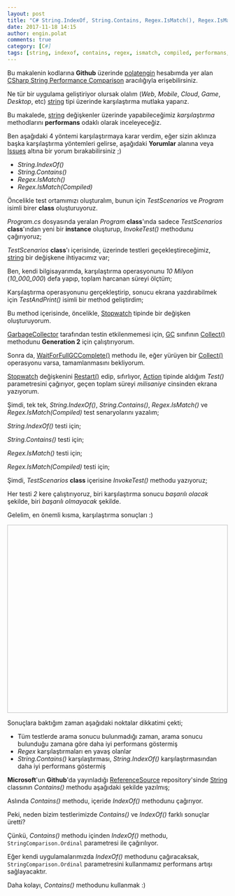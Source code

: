 ```yaml
---
layout: post
title: "C# String.IndexOf, String.Contains, Regex.IsMatch(), Regex.IsMatch(Compiled) performans karşılaştırma"
date: 2017-11-18 14:15
author: engin.polat
comments: true
category: [C#]
tags: [string, indexof, contains, regex, ismatch, compiled, performans, stopwatch, garbage collector, gc, gccollectionmode, collect, waitforfullgccomplete, restart, elapsedmilliseconds, for, loop, regexoptions, action, nameof, stringcomparison, ordinal]
---
```

<div class="alert alert-success" role="alert" style="margin: 10px 0px; display: block;">
Bu makalenin kodlarına <strong>Github</strong> üzerinde <a href="https://github.com/polatengin" class="alert-link" target="_blank">polatengin</a> hesabımda yer alan <a href="https://github.com/polatengin/blog-codes/tree/master/string-performance-test-contains-indexof-regex-2017" class="alert-link" target="_blank">CSharp String Performance Comparison</a> aracılığıyla erişebilirsiniz.
</div>

Ne tür bir uygulama geliştiriyor olursak olalım (*Web*, *Mobile*, *Cloud*, *Game*, *Desktop*, etc) <a href="https://msdn.microsoft.com/en-us/library/system.string" target="_blank">string</a> tipi üzerinde karşılaştırma mutlaka yaparız.

Bu makalede, <a href="https://msdn.microsoft.com/en-us/library/system.string" target="_blank">string</a> değişkenler üzerinde yapabileceğimiz *karşılaştırma* methodlarını **performans** odaklı olarak inceleyeceğiz.

Ben aşağıdaki 4 yöntemi karşılaştırmaya karar verdim, eğer sizin aklınıza başka karşılaştırma yöntemleri gelirse, aşağıdaki **Yorumlar** alanına veya <a href="https://github.com/polatengin/polatengin.github.io/issues/new" target="_blank">Issues</a> altına bir yorum bırakabilirsiniz ;)

<ul>
<li><em>String.IndexOf()</em></li>
<li><em>String.Contains()</em></li>
<li><em>Regex.IsMatch()</em></li>
<li><em>Regex.IsMatch(Compiled)</em></li>
</ul>

Öncelikle test ortamımızı oluşturalım, bunun için *TestScenarios* ve *Program* isimli birer **class** oluşturuyoruz.

*Program.cs* dosyasında yeralan *Program* **class**'ında sadece *TestScenarios* **class**'ından yeni bir **instance** oluşturup, *InvokeTest()* methodunu çağırıyoruz;

<script src="https://gist.github.com/polatengin/20456c4700311bd30f3d19c865a85173.js?file=Program.cs"></script>

*TestScenarios* **class**'ı içerisinde, üzerinde testleri geçekleştireceğimiz, <a href="https://msdn.microsoft.com/en-us/library/system.string" target="_blank">string</a> bir değişkene ihtiyacımız var;

<script src="https://gist.github.com/polatengin/20456c4700311bd30f3d19c865a85173.js?file=TestString.cs"></script>

Ben, kendi bilgisayarımda, karşılaştırma operasyonunu *10 Milyon* (*10_000_000*) defa yapıp, toplam harcanan süreyi ölçtüm;

<script src="https://gist.github.com/polatengin/20456c4700311bd30f3d19c865a85173.js?file=TestIterationCount.cs"></script>

Karşılaştırma operasyonunu gerçekleştirip, sonucu ekrana yazdırabilmek için *TestAndPrint()* isimli bir method geliştirdim;

<script src="https://gist.github.com/polatengin/20456c4700311bd30f3d19c865a85173.js?file=TestAndPrint.cs"></script>

Bu method içerisinde, öncelikle, <a href="https://msdn.microsoft.com/en-us/library/system.diagnostics.stopwatch" target="_blank">Stopwatch</a> tipinde bir değişken oluşturuyorum.

<a href="https://docs.microsoft.com/en-us/dotnet/standard/garbage-collection/" target="_blank">GarbageCollector</a> tarafından testin etkilenmemesi için, <a href="https://msdn.microsoft.com/en-us/library/system.gc" target="_blank">GC</a> sınıfının <a href="https://msdn.microsoft.com/en-us/library/system.gc.collect" target="_blank">Collect()</a> methodunu **Generation 2** için çalıştırıyorum.

Sonra da, <a href="https://msdn.microsoft.com/en-us/library/system.gc.waitforfullgccomplete" target="_blank">WaitForFullGCComplete()</a> methodu ile, eğer yürüyen bir <a href="https://msdn.microsoft.com/en-us/library/system.gc.collect" target="_blank">Collect()</a> operasyonu varsa, tamamlanmasını bekliyorum.

<a href="https://msdn.microsoft.com/en-us/library/system.diagnostics.stopwatch" target="_blank">Stopwatch</a> değişkenini <a href="https://msdn.microsoft.com/en-us/library/system.diagnostics.stopwatch.restart" target="_blank">Restart()</a> edip, sıfırlıyor, <a href="https://msdn.microsoft.com/en-us/library/system.action" target="_blank">Action</a> tipinde aldığım *Test()* parametresini çağırıyor, geçen toplam süreyi *milisaniye* cinsinden ekrana yazıyorum.

Şimdi, tek tek, *String.IndexOf()*, *String.Contains()*, *Regex.IsMatch()* ve *Regex.IsMatch(Compiled)* test senaryolarını yazalım;

*String.IndexOf()* testi için;

<script src="https://gist.github.com/polatengin/20456c4700311bd30f3d19c865a85173.js?file=StringIndexOf.cs"></script>

*String.Contains()* testi için;

<script src="https://gist.github.com/polatengin/20456c4700311bd30f3d19c865a85173.js?file=StringContains.cs"></script>

*Regex.IsMatch()* testi için;

<script src="https://gist.github.com/polatengin/20456c4700311bd30f3d19c865a85173.js?file=RegexIsMatch.cs"></script>

*Regex.IsMatch(Compiled)* testi için;

<script src="https://gist.github.com/polatengin/20456c4700311bd30f3d19c865a85173.js?file=RegexIsMatchCompiled.cs"></script>

Şimdi, *TestScenarios* **class** içerisine *InvokeTest()* methodu yazıyoruz;

<script src="https://gist.github.com/polatengin/20456c4700311bd30f3d19c865a85173.js?file=InvokeTests.cs"></script>

Her testi *2* kere çalıştırıyoruz, biri karşılaştırma sonucu *başarılı olacak* şekilde, biri *başarılı olmayacak* şekilde.

Gelelim, en önemli kısma, karşılaştırma sonuçları :)

<img class="lazy img-responsive" data-src="/assets/uploads/2017/11/string-performance-comparison.png" width="962" height="429" />

Sonuçlara baktığım zaman aşağıdaki noktalar dikkatimi çekti;

<ul>
<li>Tüm testlerde arama sonucu bulunmadığı zaman, arama sonucu bulunduğu zamana göre daha iyi performans göstermiş</li>
<li><em>Regex</em> karşılaştırmaları en yavaş olanlar</li>
<li><em>String.Contains()</em> karşılaştırması, <em>String.IndexOf()</em> karşılaştırmasından daha iyi performans göstermiş</li>
</ul>

**Microsoft**'un **Github**'da yayınladığı <a href="https://github.com/Microsoft/referencesource" target="_blank">ReferenceSource</a> repository'sinde <a href="https://github.com/Microsoft/referencesource/blob/master/mscorlib/system/string.cs" target="_blank">String</a> classının *Contains()* methodu aşağıdaki şekilde yazılmış;

<script src="https://gist.github.com/polatengin/20456c4700311bd30f3d19c865a85173.js?file=String.cs"></script>

Aslında *Contains()* methodu, içeride *IndexOf()* methodunu çağırıyor.

Peki, neden bizim testlerimizde *Contains()* ve *IndexOf()* farklı sonuçlar üretti?

Çünkü, *Contains()* methodu içinden *IndexOf()* methodu, <code>StringComparison.Ordinal</code> parametresi ile çağırılıyor.

Eğer kendi uygulamalarımızda *IndexOf()* methodunu çağıracaksak, <code>StringComparison.Ordinal</code> parametresini kullanmamız performans artışı sağlayacaktır.

Daha kolayı, *Contains()* methodunu kullanmak :)